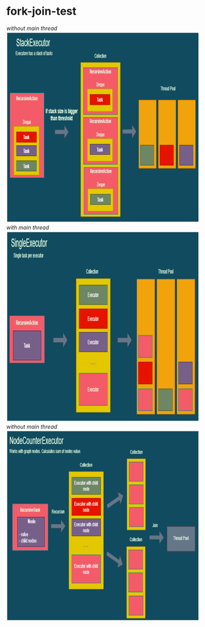 # fork-join-test
*without main thread*
<img src="readme/q1.png" width="100%" height="500">
*with main thread*
<img src="readme/q2.png" width="100%" height="500">
*without main thread*
<img src="readme/q3.png" width="100%" height="500">

